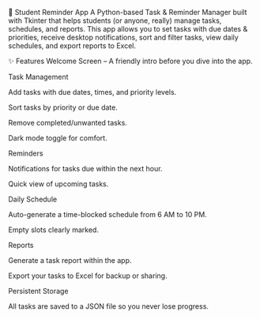 📅 Student Reminder App
A Python-based Task & Reminder Manager built with Tkinter that helps students (or anyone, really) manage tasks, schedules, and reports.
This app allows you to set tasks with due dates & priorities, receive desktop notifications, sort and filter tasks, view daily schedules, and export reports to Excel.

✨ Features
Welcome Screen – A friendly intro before you dive into the app.

Task Management

Add tasks with due dates, times, and priority levels.

Sort tasks by priority or due date.

Remove completed/unwanted tasks.

Dark mode toggle for comfort.

Reminders

Notifications for tasks due within the next hour.

Quick view of upcoming tasks.

Daily Schedule

Auto-generate a time-blocked schedule from 6 AM to 10 PM.

Empty slots clearly marked.

Reports

Generate a task report within the app.

Export your tasks to Excel for backup or sharing.

Persistent Storage

All tasks are saved to a JSON file so you never lose progress.

